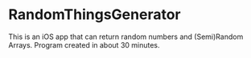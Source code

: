 # RandomThingsGenerator
This is an iOS app that can return random numbers and (Semi)Random Arrays.
Program created in about 30 minutes.
